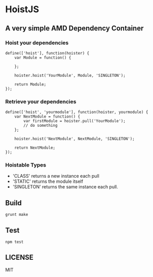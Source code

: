 ﻿# HoistJS
## A very simple AMD Dependency Container

### Hoist your dependencies
```
define(['hoist'], function(hoister) {
	var Module = function() {
		
	};

	hoister.hoist('YourModule', Module, 'SINGLETON');

	return Module;
});
```

### Retrieve your dependencies
```
define(['hoist', 'yourmodule'], function(hoister, yourmodule) {
	var NextModule = function() {
		var firstModule = hoister.pull('YourModule');
		// do something
	};

	hoister.hoist('NextModule', NextModule, 'SINGLETON');

	return NextModule;
});
```

### Hoistable Types
- 'CLASS' returns a new instance each pull
- 'STATIC' returns the module itself
- 'SINGLETON' returns the same instance each pull.

## Build
```
grunt make
```

## Test
```
npm test
```

## LICENSE
MIT